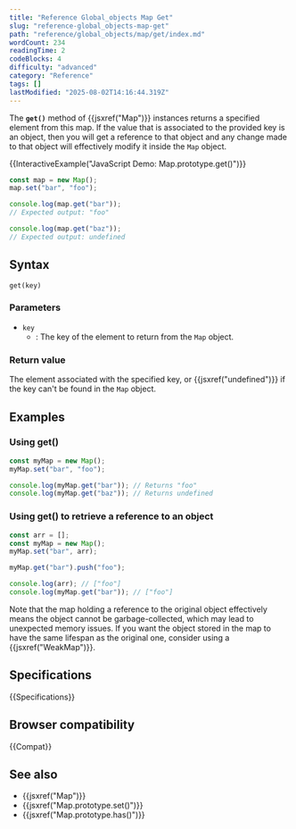 ```yaml
---
title: "Reference Global_objects Map Get"
slug: "reference-global_objects-map-get"
path: "reference/global_objects/map/get/index.md"
wordCount: 234
readingTime: 2
codeBlocks: 4
difficulty: "advanced"
category: "Reference"
tags: []
lastModified: "2025-08-02T14:16:44.319Z"
---
```



The **`get()`** method of {{jsxref("Map")}} instances returns a specified element from this map. If the
value that is associated to the provided key is an object, then you will get a
reference to that object and any change made to that object will effectively
modify it inside the `Map` object.

{{InteractiveExample("JavaScript Demo: Map.prototype.get()")}}

```js interactive-example
const map = new Map();
map.set("bar", "foo");

console.log(map.get("bar"));
// Expected output: "foo"

console.log(map.get("baz"));
// Expected output: undefined
```

## Syntax

```js-nolint
get(key)
```

### Parameters

- `key`
  - : The key of the element to return from the `Map` object.

### Return value

The element associated with the specified key, or
{{jsxref("undefined")}} if the key can't be found in the `Map` object.

## Examples

### Using get()

```js
const myMap = new Map();
myMap.set("bar", "foo");

console.log(myMap.get("bar")); // Returns "foo"
console.log(myMap.get("baz")); // Returns undefined
```

### Using get() to retrieve a reference to an object

```js
const arr = [];
const myMap = new Map();
myMap.set("bar", arr);

myMap.get("bar").push("foo");

console.log(arr); // ["foo"]
console.log(myMap.get("bar")); // ["foo"]
```

Note that the map holding a reference to the original object effectively means the object cannot be garbage-collected, which may lead to unexpected memory issues. If you want the object stored in the map to have the same lifespan as the original one, consider using a {{jsxref("WeakMap")}}.

## Specifications

{{Specifications}}

## Browser compatibility

{{Compat}}

## See also

- {{jsxref("Map")}}
- {{jsxref("Map.prototype.set()")}}
- {{jsxref("Map.prototype.has()")}}
